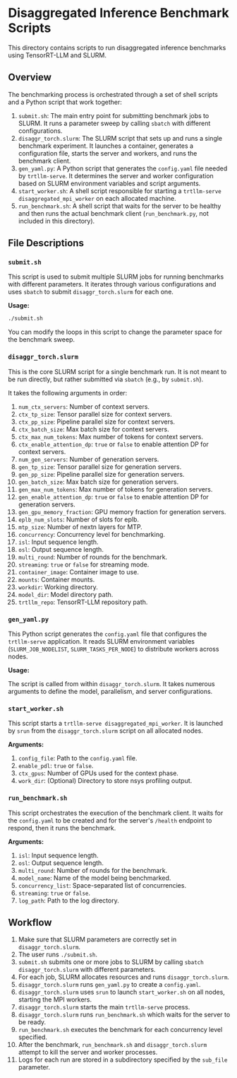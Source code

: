 # Disaggregated Inference Benchmark Scripts

This directory contains scripts to run disaggregated inference benchmarks using TensorRT-LLM and SLURM.

## Overview

The benchmarking process is orchestrated through a set of shell scripts and a Python script that work together:

1.  `submit.sh`: The main entry point for submitting benchmark jobs to SLURM. It runs a parameter sweep by calling `sbatch` with different configurations.
2.  `disaggr_torch.slurm`: The SLURM script that sets up and runs a single benchmark experiment. It launches a container, generates a configuration file, starts the server and workers, and runs the benchmark client.
3.  `gen_yaml.py`: A Python script that generates the `config.yaml` file needed by `trtllm-serve`. It determines the server and worker configuration based on SLURM environment variables and script arguments.
4.  `start_worker.sh`: A shell script responsible for starting a `trtllm-serve disaggregated_mpi_worker` on each allocated machine.
5.  `run_benchmark.sh`: A shell script that waits for the server to be healthy and then runs the actual benchmark client (`run_benchmark.py`, not included in this directory).

## File Descriptions

### `submit.sh`

This script is used to submit multiple SLURM jobs for running benchmarks with different parameters. It iterates through various configurations and uses `sbatch` to submit `disaggr_torch.slurm` for each one.

**Usage:**

```bash
./submit.sh
```

You can modify the loops in this script to change the parameter space for the benchmark sweep.

### `disaggr_torch.slurm`

This is the core SLURM script for a single benchmark run. It is not meant to be run directly, but rather submitted via `sbatch` (e.g., by `submit.sh`).

It takes the following arguments in order:

1.  `num_ctx_servers`: Number of context servers.
2.  `ctx_tp_size`: Tensor parallel size for context servers.
3.  `ctx_pp_size`: Pipeline parallel size for context servers.
4.  `ctx_batch_size`: Max batch size for context servers.
5.  `ctx_max_num_tokens`: Max number of tokens for context servers.
6.  `ctx_enable_attention_dp`: `true` or `false` to enable attention DP for context servers.
7.  `num_gen_servers`: Number of generation servers.
8.  `gen_tp_size`: Tensor parallel size for generation servers.
9.  `gen_pp_size`: Pipeline parallel size for generation servers.
10. `gen_batch_size`: Max batch size for generation servers.
11. `gen_max_num_tokens`: Max number of tokens for generation servers.
12. `gen_enable_attention_dp`: `true` or `false` to enable attention DP for generation servers.
13. `gen_gpu_memory_fraction`: GPU memory fraction for generation servers.
14. `eplb_num_slots`: Number of slots for eplb.
15. `mtp_size`: Number of nextn layers for MTP.
16. `concurrency`: Concurrency level for benchmarking.
17. `isl`: Input sequence length.
18. `osl`: Output sequence length.
19. `multi_round`: Number of rounds for the benchmark.
20. `streaming`: `true` or `false` for streaming mode.
21. `container_image`: Container image to use.
22. `mounts`: Container mounts.
23. `workdir`: Working directory.
24. `model_dir`: Model directory path.
25. `trtllm_repo`: TensorRT-LLM repository path.

### `gen_yaml.py`

This Python script generates the `config.yaml` file that configures the `trtllm-serve` application. It reads SLURM environment variables (`SLURM_JOB_NODELIST`, `SLURM_TASKS_PER_NODE`) to distribute workers across nodes.

**Usage:**

The script is called from within `disaggr_torch.slurm`. It takes numerous arguments to define the model, parallelism, and server configurations.

### `start_worker.sh`

This script starts a `trtllm-serve disaggregated_mpi_worker`. It is launched by `srun` from the `disaggr_torch.slurm` script on all allocated nodes.

**Arguments:**

1.  `config_file`: Path to the `config.yaml` file.
2.  `enable_pdl`: `true` or `false`.
3.  `ctx_gpus`: Number of GPUs used for the context phase.
4.  `work_dir`: (Optional) Directory to store nsys profiling output.

### `run_benchmark.sh`

This script orchestrates the execution of the benchmark client. It waits for the `config.yaml` to be created and for the server's `/health` endpoint to respond, then it runs the benchmark.

**Arguments:**

1.  `isl`: Input sequence length.
2.  `osl`: Output sequence length.
3.  `multi_round`: Number of rounds for the benchmark.
4.  `model_name`: Name of the model being benchmarked.
5.  `concurrency_list`: Space-separated list of concurrencies.
6.  `streaming`: `true` or `false`.
7.  `log_path`: Path to the log directory.

## Workflow

1.  Make sure that SLURM parameters are correctly set in `disaggr_torch.slurm`.
2.  The user runs `./submit.sh`.
3.  `submit.sh` submits one or more jobs to SLURM by calling `sbatch disaggr_torch.slurm` with different parameters.
4.  For each job, SLURM allocates resources and runs `disaggr_torch.slurm`.
5.  `disaggr_torch.slurm` runs `gen_yaml.py` to create a `config.yaml`.
6.  `disaggr_torch.slurm` uses `srun` to launch `start_worker.sh` on all nodes, starting the MPI workers.
7.  `disaggr_torch.slurm` starts the main `trtllm-serve` process.
8.  `disaggr_torch.slurm` runs `run_benchmark.sh` which waits for the server to be ready.
9.  `run_benchmark.sh` executes the benchmark for each concurrency level specified.
10. After the benchmark, `run_benchmark.sh` and `disaggr_torch.slurm` attempt to kill the server and worker processes.
11. Logs for each run are stored in a subdirectory specified by the `sub_file` parameter.
